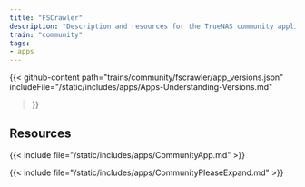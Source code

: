 ```yaml
---
title: "FSCrawler"
description: "Description and resources for the TrueNAS community application called FSCrawler."
train: "community"
tags:
- apps
---
```


{{< github-content 
    path="trains/community/fscrawler/app_versions.json"
	includeFile="/static/includes/apps/Apps-Understanding-Versions.md"
>}}

## Resources

{{< include file="/static/includes/apps/CommunityApp.md" >}}

{{< include file="/static/includes/apps/CommunityPleaseExpand.md" >}}

<!--
<div class="docs-sections">

{{< doc-card title="<appname> Deployments" link="/resources/"
descr="How to deploy and configure the <appname> app." >}}

</div>
-->

